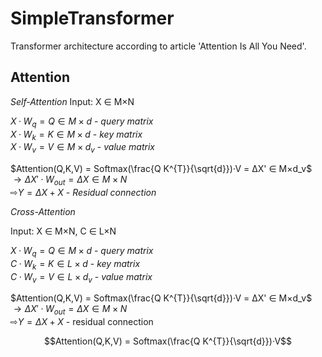 # SimpleTransformer

Transformer architecture according to article 'Attention Is All You Need'.


## Attention

*Self-Attention*
Input: X ∈ M×N 

$`X·W_{q} = Q ∈ M×d`$ - *query matrix*<br/>
$`X·W_{k} = K ∈ M×d`$ - *key matrix*<br/>
$`X·W_{v} = V ∈ M×d_{v}`$ - *value matrix*<br/>

$`Attention(Q,K,V) = Softmax(\frac{Q K^{T}}{\sqrt{d}})·V = ΔX' ∈ M×d_v`$<br/>
$`→ ΔX'·W_{out} = ΔX ∈ M×N`$<br/>
$`⇨ Y = ΔX + X`$ - *Residual connection*<br/>

*Cross-Attention*

Input: X ∈ M×N, C ∈ L×N

$`X·W_q = Q ∈ M×d`$ - *query matrix*<br/>
$`C·W_k = K ∈ L×d`$ - *key matrix*<br/>
$`C·W_v = V ∈ L×d_v`$ - *value matrix*<br/>

$`Attention(Q,K,V) = Softmax(\frac{Q K^{T}}{\sqrt{d}})·V = ΔX' ∈ M×d_v`$<br/>
$`→ ΔX'·W_{out} = ΔX ∈ M×N`$<br/>
$`⇨ Y = ΔX + X`$ - residual connection

```math
Attention(Q,K,V) = Softmax(\frac{Q K^{T}}{\sqrt{d}})·V
```

